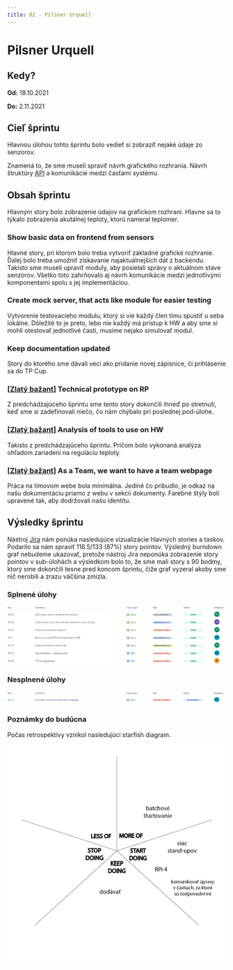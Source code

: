 ```yaml
---
title: 02 - Pilsner Urquell
---
```


# Pilsner Urquell

## Kedy?

**Od:** 18.10.2021

**Do:** 2.11.2021

## Cieľ šprintu

Hlavnou úlohou tohto šprintu bolo vedieť si zobraziť nejaké údaje zo senzorov. 

Znamená to, že sme museli spraviť návrh grafického rozhrania. Návrh štruktúry [API](../technical_doc/architecture/api-reference.md) a komunikácie medzi časťami systému.

## Obsah šprintu

Hlavným story bolo zobrazenie údajov na grafickom rozhraní. Hlavne sa to týkalo zobrazenia akutálnej teploty, ktorú nameral teplomer.

### Show basic data on frontend from sensors

Hlavné story, pri ktorom bolo treba vytvoriť základné grafické rozhranie. Ďalej bolo treba umožniť získavanie najaktuálnejších dát z backendu. Takisto sme museli upraviť moduly, aby posielali správy o aktuálnom stave senzorov. Všetko toto zahrňovalo aj návrh komunikácie medzi jednotlivými komponentami spolu s jej implementáciou.

### Create mock server, that acts like module for easier testing

Vytvorenie testovacieho modulu, ktorý si vie každý člen tímu spustiť u seba lokálne. Dôležité to je preto, lebo nie každý má prístup k HW a aby sme si mohli otestovať jednotlivé časti, musíme nejako simulovať modul.

### Keep documentation updated

Story do ktorého sme dávali veci ako pridanie novej zápisnice, či prihlásenie sa do TP Cup.

### [[Zlatý bažant](./01.md)] Technical prototype on RP

Z predchádzajúceho šprintu sme tento story dokončili ihneď po stretnutí, keď sme si zadefinovali niečo, čo nám chýbalo pri poslednej pod-úlohe.

### [[Zlatý bažant](./01.md)] Analysis of tools to use on HW

Takisto z predchádzajúceho šprintu. Pričom bolo vykonaná analýza ohľadom zariadení na reguláciu teploty.

### [[Zlatý bažant](./01.md)] As a Team, we want to have a team webpage

Práca na tímovom webe bola minimálna. Jediné čo pribudlo, je odkaz na našu dokumentáciu priamo z webu v sekcií dokumenty. Farebné štýly boli upravené tak, aby dodržovali našu identitu.

## Výsledky šprintu

Nástroj [Jira](../technical_doc/guide/jira.md) nám ponúka nasledujúce vizualizácie hlavných stories a taskov. Podarilo sa nám spraviť 116.5/133 (87%) story pointov. Výsledný burndown graf nebudeme ukazovať, pretože nástroj Jira neponúka zobrazenie story pointov v sub-úlohách a výsledkom bolo to, že sme mali story s 90 bodmy, ktorý sme dokončili tesne pred koncom šprintu, čiže graf vyzeral akoby sme nič nerobili a zrazu väčšina zmizla.

### Splnené úlohy

![Done](../../../static/img/sprints/sprint-02-1.png)

### Nesplnené úlohy

![Not Done](../../../static/img/sprints/sprint-02-2.png)

### Poznámky do budúcna

Počas retrospektívy vznikol nasledujúci starfish diagram.

![starfish_retrospective_2.png](../../../static/img/starfish_retrospective_2.png)
